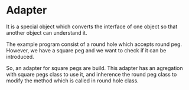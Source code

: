 # Adapter

It is a special object which converts the interface of one object so that another object can understand it.

The example program consist of a round hole which accepts round peg. However, we have a square peg and we want to check if it can be introduced.

So, an adapter for square pegs are build. This adapter has an agregation with square pegs class to use it, and inherence the round peg class to modify the method which is called in round hole class.